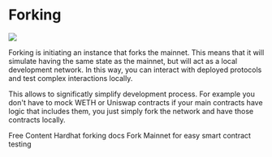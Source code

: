# Forking

![](https://images.ctfassets.net/q5ulk4bp65r7/7p2bRaTZ4zasc2Y0fDuzKR/4b8a2d04fb65f3521037123d7bb4fa07/Learn_Illustration_What_is_a_Fork.jpg)

Forking is initiating an instance that forks the mainnet. This means that it will simulate having the same state as the mainnet, but will act as a local development network. In this way, you can interact with deployed protocols and test complex interactions locally.

This allows to significatly simplify development process. For example you don't have to mock WETH or Uniswap contracts if your main contracts have logic that includes them, you just simply fork the network and have those contracts locally.

<ResourceGroupTitle>Free Content</ResourceGroupTitle>
<BadgeLink colorScheme='yellow' badgeText='Read' href='https://hardhat.org/hardhat-network/docs/guides/forking-other-networks'>Hardhat forking docs</BadgeLink>
<BadgeLink badgeText='Watch' href='https://www.youtube.com/watch?v=9X78nFqJwCM'>Fork Mainnet for easy smart contract testing
</BadgeLink>
